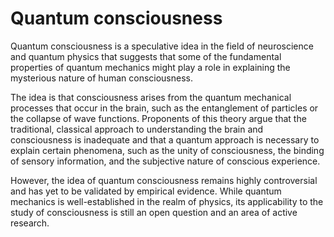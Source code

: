 # Quantum consciousness
Quantum consciousness is a speculative idea in the field of neuroscience and quantum physics that suggests that some of the fundamental properties of quantum mechanics might play a role in explaining the mysterious nature of human consciousness.

The idea is that consciousness arises from the quantum mechanical processes that occur in the brain, such as the entanglement of particles or the collapse of wave functions. Proponents of this theory argue that the traditional, classical approach to understanding the brain and consciousness is inadequate and that a quantum approach is necessary to explain certain phenomena, such as the unity of consciousness, the binding of sensory information, and the subjective nature of conscious experience.

However, the idea of quantum consciousness remains highly controversial and has yet to be validated by empirical evidence. While quantum mechanics is well-established in the realm of physics, its applicability to the study of consciousness is still an open question and an area of active research.
